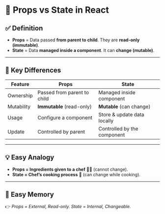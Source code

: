 # 🔄 Props vs State in React

## ✅ Definition
- **Props** = Data passed **from parent to child**. They are **read-only (immutable)**.  
- **State** = Data **managed inside a component**. It can **change (mutable)**.

---

## 🔑 Key Differences

| Feature        | Props                          | State                       |
|----------------|-------------------------------|-----------------------------|
| Ownership      | Passed from parent to child   | Managed inside component    |
| Mutability     | **Immutable** (read-only)     | **Mutable** (can change)    |
| Usage          | Configure a component         | Store & update data locally |
| Update         | Controlled by parent          | Controlled by the component |

---

## 💡 Easy Analogy
- **Props = Ingredients given to a chef** 🥦🍅 (cannot change).  
- **State = Chef’s cooking process** 🍳 (can change while cooking).

---

## 📝 Easy Memory
👉 *Props = External, Read-only. State = Internal, Changeable.*
